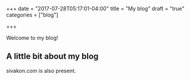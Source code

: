 +++
date = "2017-07-28T05:17:01-04:00"
title = "My blog"
draft = "true"
categories = ["blog"]

+++

Welcome to my blog!

## A little bit about my blog

sivakon.com is also present.



